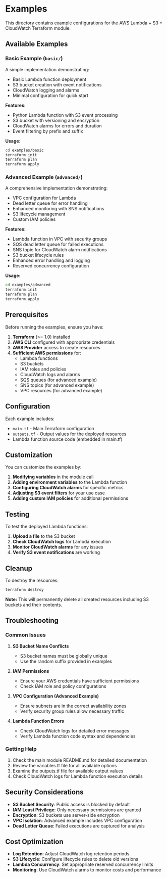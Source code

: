 # Examples

This directory contains example configurations for the AWS Lambda + S3 + CloudWatch Terraform module.

## Available Examples

### Basic Example (`basic/`)

A simple implementation demonstrating:
- Basic Lambda function deployment
- S3 bucket creation with event notifications
- CloudWatch logging and alarms
- Minimal configuration for quick start

**Features:**
- Python Lambda function with S3 event processing
- S3 bucket with versioning and encryption
- CloudWatch alarms for errors and duration
- Event filtering by prefix and suffix

**Usage:**
```bash
cd examples/basic
terraform init
terraform plan
terraform apply
```

### Advanced Example (`advanced/`)

A comprehensive implementation demonstrating:
- VPC configuration for Lambda
- Dead letter queue for error handling
- Enhanced monitoring with SNS notifications
- S3 lifecycle management
- Custom IAM policies

**Features:**
- Lambda function in VPC with security groups
- SQS dead letter queue for failed executions
- SNS topic for CloudWatch alarm notifications
- S3 bucket lifecycle rules
- Enhanced error handling and logging
- Reserved concurrency configuration

**Usage:**
```bash
cd examples/advanced
terraform init
terraform plan
terraform apply
```

## Prerequisites

Before running the examples, ensure you have:

1. **Terraform** (>= 1.0) installed
2. **AWS CLI** configured with appropriate credentials
3. **AWS Provider** access to create resources
4. **Sufficient AWS permissions** for:
   - Lambda functions
   - S3 buckets
   - IAM roles and policies
   - CloudWatch logs and alarms
   - SQS queues (for advanced example)
   - SNS topics (for advanced example)
   - VPC resources (for advanced example)

## Configuration

Each example includes:
- `main.tf` - Main Terraform configuration
- `outputs.tf` - Output values for the deployed resources
- Lambda function source code (embedded in main.tf)

## Customization

You can customize the examples by:

1. **Modifying variables** in the module call
2. **Adding environment variables** to the Lambda function
3. **Configuring CloudWatch alarms** for specific metrics
4. **Adjusting S3 event filters** for your use case
5. **Adding custom IAM policies** for additional permissions

## Testing

To test the deployed Lambda functions:

1. **Upload a file** to the S3 bucket
2. **Check CloudWatch logs** for Lambda execution
3. **Monitor CloudWatch alarms** for any issues
4. **Verify S3 event notifications** are working

## Cleanup

To destroy the resources:

```bash
terraform destroy
```

**Note:** This will permanently delete all created resources including S3 buckets and their contents.

## Troubleshooting

### Common Issues

1. **S3 Bucket Name Conflicts**
   - S3 bucket names must be globally unique
   - Use the random suffix provided in examples

2. **IAM Permissions**
   - Ensure your AWS credentials have sufficient permissions
   - Check IAM role and policy configurations

3. **VPC Configuration (Advanced Example)**
   - Ensure subnets are in the correct availability zones
   - Verify security group rules allow necessary traffic

4. **Lambda Function Errors**
   - Check CloudWatch logs for detailed error messages
   - Verify Lambda function code syntax and dependencies

### Getting Help

1. Check the main module README.md for detailed documentation
2. Review the variables.tf file for all available options
3. Examine the outputs.tf file for available output values
4. Check CloudWatch logs for Lambda function execution details

## Security Considerations

- **S3 Bucket Security**: Public access is blocked by default
- **IAM Least Privilege**: Only necessary permissions are granted
- **Encryption**: S3 buckets use server-side encryption
- **VPC Isolation**: Advanced example includes VPC configuration
- **Dead Letter Queue**: Failed executions are captured for analysis

## Cost Optimization

- **Log Retention**: Adjust CloudWatch log retention periods
- **S3 Lifecycle**: Configure lifecycle rules to delete old versions
- **Lambda Concurrency**: Set appropriate reserved concurrency limits
- **Monitoring**: Use CloudWatch alarms to monitor costs and performance 